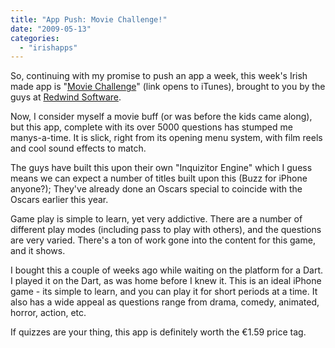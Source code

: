 ```yaml
---
title: "App Push: Movie Challenge!"
date: "2009-05-13"
categories: 
  - "irishapps"
---
```


So, continuing with my promise to push an app a week, this week's Irish made app is "[Movie Challenge](http://itunes.apple.com/WebObjects/MZStore.woa/wa/viewSoftware?id=294818493&mt=8)" (link opens to iTunes), brought to you by the guys at [Redwind Software](http://www.redwindsoftware.com).

Now, I consider myself a movie buff (or was before the kids came along), but this app, complete with its over 5000 questions has stumped me manys-a-time. It is slick, right from its opening menu system, with film reels and cool sound effects to match.

The guys have built this upon their own "Inquizitor Engine" which I guess means we can expect a number of titles built upon this (Buzz for iPhone anyone?); They've already done an Oscars special to coincide with the Oscars earlier this year.

Game play is simple to learn, yet very addictive. There are a number of different play modes (including pass to play with others), and the questions are very varied. There's a ton of work gone into the content for this game, and it shows.

I bought this a couple of weeks ago while waiting on the platform for a Dart. I played it on the Dart, as was home before I knew it. This is an ideal iPhone game - its simple to learn, and you can play it for short periods at a time. It also has a wide appeal as questions range from drama, comedy, animated, horror, action, etc.

If quizzes are your thing, this app is definitely worth the €1.59 price tag.
